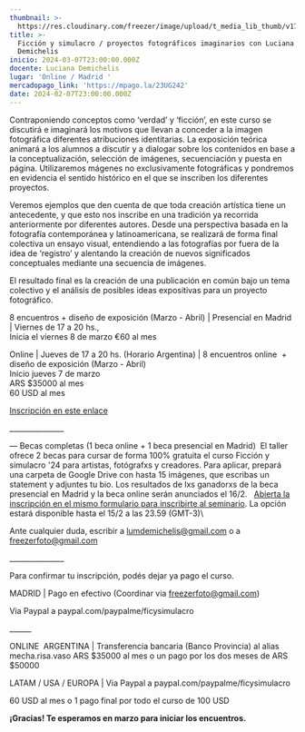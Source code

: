 ```yaml
---
thumbnail: >-
  https://res.cloudinary.com/freezer/image/upload/t_media_lib_thumb/v1706787768/2024/02/freezerweb_mmhowr.jpg
title: >-
  Ficción y simulacro / proyectos fotográficos imaginarios con Luciana
  Demichelis
inicio: 2024-03-07T23:00:00.000Z
docente: Luciana Demichelis
lugar: 'Online / Madrid '
mercadopago_link: 'https://mpago.la/23UG242'
date: 2024-02-07T23:00:00.000Z
---
```


Contraponiendo conceptos como ‘verdad’ y ‘ficción’, en este curso se discutirá e imaginará los motivos que llevan a conceder a la imagen fotográfica diferentes atribuciones identitarias. La exposición teórica animará a los alumnos a discutir y a dialogar sobre los contenidos en base a la conceptualización, selección de imágenes, secuenciación y puesta en página. Utilizaremos mágenes no exclusivamente fotográficas y pondremos en evidencia el sentido histórico en el que se inscriben los diferentes proyectos.

Veremos ejemplos que den cuenta de que toda creación artística tiene un antecedente, y que esto nos inscribe en una tradición ya recorrida anteriormente por diferentes autores. Desde una perspectiva basada en la fotografía contemporánea y latinoamericana, se realizará de forma final colectiva un ensayo visual, entendiendo a las fotografías por fuera de la idea de ‘registro’ y alentando la creación de nuevos significados
conceptuales mediante una secuencia de imágenes.

El resultado final es la creación de una publicación en común bajo un tema colectivo y el análisis de posibles ideas expositivas para un proyecto fotográfico.

8 encuentros + diseño de exposición (Marzo - Abril) | Presencial en Madrid | Viernes de 17 a 20 hs., \
Inicia el viernes 8 de marzo €60 al mes 

Online | Jueves de 17 a 20 hs. (Horario Argentina) | 8 encuentros online  + diseño de exposición (Marzo - Abril)\
Inicio jueves 7 de marzo\
ARS $35000 al mes\
60 USD al mes

[Inscripción en este enlace](https://docs.google.com/forms/d/e/1FAIpQLSfBiWbEluXe3Guizv8CdUJ6iYPP8TK2ffZcWu98icE9e4x37g/viewform)

\_\_\_\_\_\_\_\_\_\_\_\_\_\_\_

— Becas completas (1 beca online + 1 beca presencial en Madrid) 
El taller ofrece 2 becas para cursar de forma 100% gratuita el curso Ficción y simulacro '24 para artistas, fotógrafxs y creadores. Para aplicar, prepará una carpeta de Google Drive con hasta 15 imágenes, que escribas un statement y adjuntes tu bio. Los resultados de lxs ganadorxs de la beca presencial en Madrid y la beca online serán anunciados el 16/2.   [Abierta la inscripción en el mismo formulario para inscribirte al seminario](https://docs.google.com/forms/d/e/1FAIpQLSfBiWbEluXe3Guizv8CdUJ6iYPP8TK2ffZcWu98icE9e4x37g/viewform). La opción estará disponible hasta el 15/2 a las 23.59 (GMT-3)\\

Ante cualquier duda, escribir a [lumdemichelis@gmail.com](mailto:lumdemichelis@gmail.com) o a [freezerfoto@gmail.com](mailto:freezerfoto@gmail.com)

\_\_\_\_\_\_\_\_\_\_\_\_\_\_\_

Para confirmar tu inscripción, podés dejar ya pago el curso. 

MADRID | Pago en efectivo  (Coordinar via [freezerfoto@gmail.com](mailto:freezerfoto@gmail.com))

Via Paypal a paypal.com/paypalme/ficysimulacro

\_\_\_\_\_\_

ONLINE 
ARGENTINA | Transferencia bancaria (Banco Provincia) al alias mecha.risa.vaso
ARS $35000 al mes o un pago por los dos meses de ARS $50000


LATAM / USA / EUROPA | Via Paypal a paypal.com/paypalme/ficysimulacro

60 USD al mes o 1 pago final por todo el curso de 100 USD

**¡Gracias! Te esperamos en marzo para iniciar los encuentros.**
